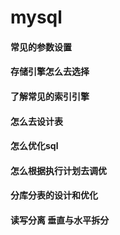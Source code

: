 # mysql

#### 常见的参数设置
#### 存储引擎怎么去选择
#### 了解常见的索引引擎
#### 怎么去设计表
#### 怎么优化sql
#### 怎么根据执行计划去调优
#### 分库分表的设计和优化
#### 读写分离 垂直与水平拆分